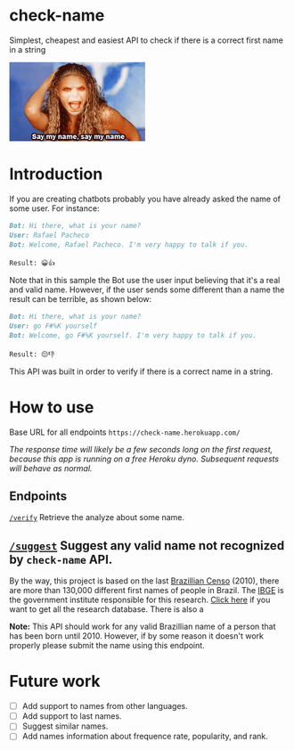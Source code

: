 # check-name
Simplest, cheapest and easiest API to check if there is a correct first name in a string

![Gif: Say my name](/docs/images/myname.gif)

# Introduction

If you are creating chatbots probably you have already asked the name of some user. For instance:

```md
Bot: Hi there, what is your name?  
User: Rafael Pacheco  
Bot: Welcome, Rafael Pacheco. I'm very happy to talk if you.  

Result: 😀👍
```

Note that in this sample the Bot use the user input believing that it's a real and valid name.
However, if the user sends some different than a name the result can be terrible, as shown below:

```md
Bot: Hi there, what is your name?  
User: go F#%K yourself  
Bot: Welcome, go F#%K yourself. I'm very happy to talk if you.  

Result: 😔👎
```

This API was built in order to verify if there is a correct name in a string.

# How to use

Base URL for all endpoints
`https://check-name.herokuapp.com/`

*The response time will likely be a few seconds long on the first request, because this app is running on a free Heroku dyno. Subsequent requests will behave as normal.*

## Endpoints

[`/verify`](docs/verify.md)
Retrieve the analyze about some name.

[`/suggest`](docs/suggest.md)
Suggest any valid name not recognized by `check-name` API.
---

By the way, this project is based on the last [Brazillian Censo](https://censo2010.ibge.gov.br/) (2010), there are more than 130,000 different first names of people in Brazil. 
The [IBGE](https://www.ibge.gov.br/) is the government institute responsible for this research. [Click here](https://censo2010.ibge.gov.br/nomes) if you want to get all the research database. There is also a 

**Note:** This API should work for any valid Brazillian name of a person that has been born until 2010. However, if by some reason it doesn't work properly please submit the name using this endpoint.

# Future work

- [ ] Add support to names from other languages.
- [ ] Add support to last names.
- [ ] Suggest similar names.
- [ ] Add names information about frequence rate, popularity, and rank.
